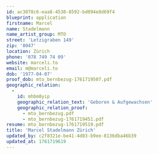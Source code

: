 ```yaml
---
id: ac3078c6-eaa8-4530-8592-bd094e8d69f4
blueprint: application
firstname: Marcel
name: Stadelmann
name_artist_group: MTO
street: 'Letzigraben 149'
zip: '8047'
location: Zürich
phone: '078 749 74 09'
website: marceli.to
email: m@marceli.to
dob: '1977-04-07'
proof_dob: mto_bernbezug-1761719507.pdf
geographic_relation:
  -
    id: mhbm8yip
    geographic_relation_text: 'Geboren & Aufgewachsen'
    geographic_relation_proof:
      - mto_bernbezug.pdf
      - mto_bernbezug-1761719451.pdf
resume: mto_bernbezug-1761719519.pdf
title: 'Marcel Stadelmann Zürich'
updated_by: c2f8321e-be41-4d83-b9ee-8136dba46b39
updated_at: 1761719619
---
```

